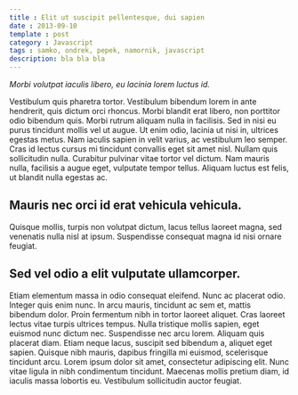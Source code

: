 ```yaml
---
title : Elit ut suscipit pellentesque, dui sapien
date : 2013-09-10
template : post
category : Javascript
tags : samko, ondrek, pepek, namornik, javascript
description: bla bla bla 
---
```


*Morbi volutpat iaculis libero, eu lacinia lorem luctus id.*

Vestibulum quis pharetra tortor.
Vestibulum bibendum lorem in ante hendrerit, quis dictum orci rhoncus. Morbi blandit erat libero,
non porttitor odio bibendum quis. Morbi rutrum aliquam nulla in facilisis. Sed in nisi eu purus
tincidunt mollis vel ut augue. Ut enim odio, lacinia ut nisi in, ultrices egestas metus. Nam
iaculis sapien in velit varius, ac vestibulum leo semper. Cras id lectus cursus mi tincidunt
convallis eget sit amet nisl. Nullam quis sollicitudin nulla. Curabitur pulvinar vitae tortor
vel dictum. Nam mauris nulla, facilisis a augue eget, vulputate tempor tellus. Aliquam luctus
est felis, ut blandit nulla egestas ac.

## Mauris nec orci id erat vehicula vehicula.

Quisque mollis, turpis non volutpat dictum, lacus tellus laoreet magna, sed venenatis nulla nisl
at ipsum. Suspendisse consequat magna id nisi ornare feugiat.

## Sed vel odio a elit vulputate ullamcorper.

Etiam elementum massa in odio consequat eleifend.
Nunc ac placerat odio. Integer quis enim nunc. In arcu mauris, tincidunt ac sem et, mattis bibendum
dolor. Proin fermentum nibh in tortor laoreet aliquet. Cras laoreet lectus vitae turpis ultrices
tempus. Nulla tristique mollis sapien, eget euismod nunc dictum nec. Suspendisse nec arcu lorem.
Aliquam quis placerat diam. Etiam neque lacus, suscipit sed bibendum a, aliquet eget sapien. Quisque
nibh mauris, dapibus fringilla mi euismod, scelerisque tincidunt arcu. Lorem ipsum dolor sit amet,
consectetur adipiscing elit. Nunc vitae ligula in nibh condimentum tincidunt. Maecenas mollis pretium
diam, id iaculis massa lobortis eu. Vestibulum sollicitudin auctor feugiat.